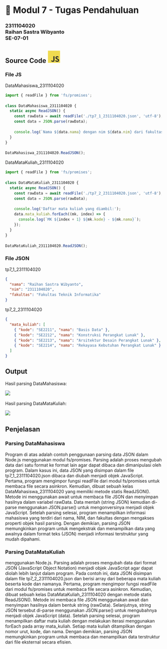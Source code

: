 # 📘 Modul 7 - Tugas Pendahuluan

### 2311104020<br> Raihan Sastra Wibyanto<br> SE-07-01

##  Source Code <img src="https://github.com/devicons/devicon/blob/master/icons/javascript/javascript-original.svg" title="JavaScript" alt="JavaScript" width="40" height="40"/>
### File JS
DataMahasiswa_2311104020
```js
import { readFile } from 'fs/promises';

class DataMahasiswa_2311104020 {
  static async ReadJSON() {
    const rawData = await readFile('./tp7_1_2311104020.json', 'utf-8');
    const data = JSON.parse(rawData);

    console.log(`Nama ${data.nama} dengan nim ${data.nim} dari fakultas ${data.fakultas}`);
  }
}

DataMahasiswa_2311104020.ReadJSON();
```
DataMataKuliah_2311104020
```js
import { readFile } from 'fs/promises';

class DataMataKuliah_2311104020 {
  static async ReadJSON() {
    const rawData = await readFile('./tp7_2_2311104020.json', 'utf-8');
    const data = JSON.parse(rawData);

    console.log('Daftar mata kuliah yang diambil:');
    data.mata_kuliah.forEach((mk, index) => {
      console.log(`MK ${index + 1} ${mk.kode} - ${mk.nama}`);
    });
  }
}

DataMataKuliah_2311104020.ReadJSON();
```
### File JSON
tp7_1_2311104020
```json
{
  "nama": "Raihan Sastra Wibyanto",
  "nim": "2311104020",
  "fakultas": "Fakultas Teknik Informatika"
}
```
tp7_2_2311104020
```json
{
  "mata_kuliah": [
    { "kode": "SE2211", "nama": "Basis Data" },
    { "kode": "SE2212", "nama": "Konstruksi Perangkat Lunak" },
    { "kode": "SE2213", "nama": "Arsitektur Desain Perangkat Lunak" },
    { "kode": "SE2214", "nama": "Rekayasa Kebutuhan Perangkat Lunak" }
  ]
}
```
## Output
Hasil parsing DataMahasiswa:<br>

<img src="https://github.com/user-attachments/assets/e98216be-249d-42df-9bbd-faf73a396cce" width=700><br>

Hasil parsing DataMataKuliah:<br>

<img src="https://github.com/user-attachments/assets/0a629924-a316-4d10-aad2-8323dfdea43e" width=700>


## Penjelasan
### Parsing DataMahasiswa
<p>
Program di atas adalah contoh penggunaan parsing data JSON dalam Node.js menggunakan modul fs/promises. Parsing adalah proses mengubah data dari satu format ke format lain agar dapat dibaca dan dimanipulasi oleh program. Dalam kasus ini, data JSON yang disimpan dalam file tp7_1_2311104020.json dibaca dan diubah menjadi objek JavaScript.
Pertama, program mengimpor fungsi readFile dari modul fs/promises untuk membaca file secara asinkron. Kemudian, dibuat sebuah kelas DataMahasiswa_2311104020 yang memiliki metode statis ReadJSON(). Metode ini menggunakan await untuk membaca file JSON dan menyimpan hasilnya dalam variabel rawData. Data mentah (string JSON) kemudian di-parse menggunakan JSON.parse() untuk mengonversinya menjadi objek JavaScript.
Setelah parsing selesai, program menampilkan informasi mahasiswa yang terdiri dari nama, NIM, dan fakultas dengan mengakses properti objek hasil parsing. Dengan demikian, parsing JSON memungkinkan program untuk mengekstrak dan menampilkan data yang awalnya dalam format teks (JSON) menjadi informasi terstruktur yang mudah dipahami.
</p>

### Parsing DataMataKuliah
<p>
menggunakan Node.js. Parsing adalah proses mengubah data dari format JSON (JavaScript Object Notation) menjadi objek JavaScript agar dapat diolah lebih lanjut dalam program. Pada contoh ini, data JSON disimpan dalam file tp7_2_2311104020.json dan berisi array dari beberapa mata kuliah beserta kode dan namanya.
Pertama, program mengimpor fungsi readFile dari modul fs/promises untuk membaca file secara asinkron. Kemudian, dibuat sebuah kelas DataMataKuliah_2311104020 dengan metode statis ReadJSON(). Metode ini membaca file JSON menggunakan await dan menyimpan hasilnya dalam bentuk string (rawData). Selanjutnya, string JSON tersebut di-parse menggunakan JSON.parse() untuk mengubahnya menjadi objek JavaScript (data).
Setelah parsing selesai, program menampilkan daftar mata kuliah dengan melakukan iterasi menggunakan forEach pada array mata_kuliah. Setiap mata kuliah ditampilkan dengan nomor urut, kode, dan nama. Dengan demikian, parsing JSON memungkinkan program untuk membaca dan menampilkan data terstruktur dari file eksternal secara efisien.
</p>
